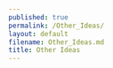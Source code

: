 ```yaml
---
published: true
permalink: /Other_Ideas/
layout: default
filename: Other_Ideas.md
title: Other Ideas
---
```





